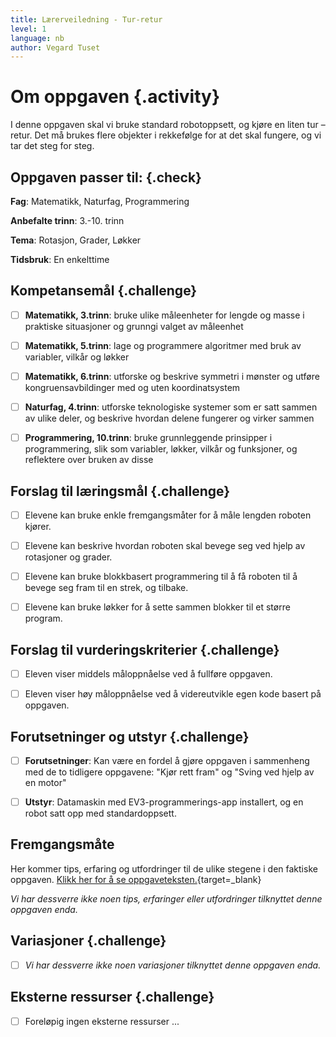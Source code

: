 ```yaml
---
title: Lærerveiledning - Tur-retur
level: 1
language: nb
author: Vegard Tuset
---
```


# Om oppgaven {.activity}

I denne oppgaven skal vi bruke standard robotoppsett, og kjøre en liten tur –
retur. Det må brukes flere objekter i rekkefølge for at det skal fungere, og vi
tar det steg for steg.

## Oppgaven passer til: {.check}

 __Fag__: Matematikk, Naturfag, Programmering

__Anbefalte trinn__: 3.-10. trinn

__Tema__: Rotasjon, Grader, Løkker

__Tidsbruk__: En enkelttime

## Kompetansemål {.challenge}

- [ ] __Matematikk, 3.trinn__: bruke ulike måleenheter for lengde og masse i
      praktiske situasjoner og grunngi valget av måleenhet

- [ ] __Matematikk, 5.trinn__: lage og programmere algoritmer med bruk av
      variabler, vilkår og løkker

- [ ] __Matematikk, 6.trinn__: utforske og beskrive symmetri i mønster og utføre
      kongruensavbildinger med og uten koordinatsystem

- [ ] __Naturfag, 4.trinn__: utforske teknologiske systemer som er satt sammen
      av ulike deler, og beskrive hvordan delene fungerer og virker sammen

- [ ] __Programmering, 10.trinn__: bruke grunnleggende prinsipper i
      programmering, slik som variabler, løkker, vilkår og funksjoner, og
      reflektere over bruken av disse

## Forslag til læringsmål {.challenge}

- [ ] Elevene kan bruke enkle fremgangsmåter for å måle lengden roboten kjører.

- [ ] Elevene kan beskrive hvordan roboten skal bevege seg ved hjelp av
      rotasjoner og grader.

- [ ] Elevene kan bruke blokkbasert programmering til å få roboten til å bevege
      seg fram til en strek, og tilbake.

- [ ] Elevene kan bruke løkker for å sette sammen blokker til et større program.



## Forslag til vurderingskriterier {.challenge}

- [ ] Eleven viser middels måloppnåelse ved å fullføre oppgaven.

- [ ] Eleven viser høy måloppnåelse ved å videreutvikle egen kode basert på
      oppgaven.

## Forutsetninger og utstyr {.challenge}

- [ ] __Forutsetninger__: Kan være en fordel å gjøre oppgaven i sammenheng med
      de to tidligere oppgavene: "Kjør rett fram" og "Sving ved hjelp av en
      motor"

- [ ] __Utstyr__: Datamaskin med EV3-programmerings-app installert, og en robot
      satt opp med standardoppsett.

## Fremgangsmåte

Her kommer tips, erfaring og utfordringer til de ulike stegene i den faktiske
oppgaven. [Klikk her for å se
oppgaveteksten.](../genprog_3turretur/3turretur_nb.html){target=_blank}

_Vi har dessverre ikke noen tips, erfaringer eller utfordringer tilknyttet denne
oppgaven enda._

## Variasjoner {.challenge}

- [ ]  _Vi har dessverre ikke noen variasjoner tilknyttet denne oppgaven enda._

## Eksterne ressurser {.challenge}

- [ ] Foreløpig ingen eksterne ressurser ...
